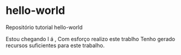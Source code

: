 # hello-world
Repositório tutorial hello-world

Estou  chegando l á , Com esforço realizo este trablho
Tenho gerado recursos suficientes  para este trabalho.
